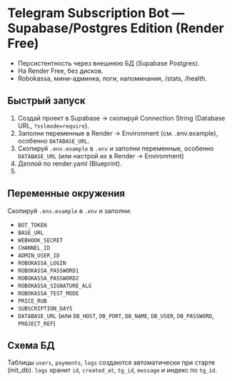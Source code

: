 # Telegram Subscription Bot — Supabase/Postgres Edition (Render Free)

- Персистентность через внешнюю БД (Supabase Postgres).
- На Render Free, без дисков.
- Robokassa, мини-админка, логи, напоминания, /stats, /health.

## Быстрый запуск
1) Создай проект в Supabase → скопируй Connection String (Database URL, `?sslmode=require`).
2) Заполни переменные в Render → Environment (см. .env.example), особенно `DATABASE_URL`.
3) Скопируй `.env.example` в `.env` и заполни переменные, особенно `DATABASE_URL` (или настрой их в Render → Environment)
4) Деплой по render.yaml (Blueprint).
5) 
## Переменные окружения
Скопируй `.env.example` в `.env` и заполни:

- `BOT_TOKEN`
- `BASE_URL`
- `WEBHOOK_SECRET`
- `CHANNEL_ID`
- `ADMIN_USER_ID`
- `ROBOKASSA_LOGIN`
- `ROBOKASSA_PASSWORD1`
- `ROBOKASSA_PASSWORD2`
- `ROBOKASSA_SIGNATURE_ALG`
- `ROBOKASSA_TEST_MODE`
- `PRICE_RUB`
- `SUBSCRIPTION_DAYS`
- `DATABASE_URL` (или `DB_HOST`, `DB_PORT`, `DB_NAME`, `DB_USER`, `DB_PASSWORD`, `PROJECT_REF`)

## Схема БД
Таблицы `users`, `payments`, `logs` создаются автоматически при старте (init_db).
`logs` хранит `id`, `created_at`, `tg_id`, `message` и индекс по `tg_id`.

